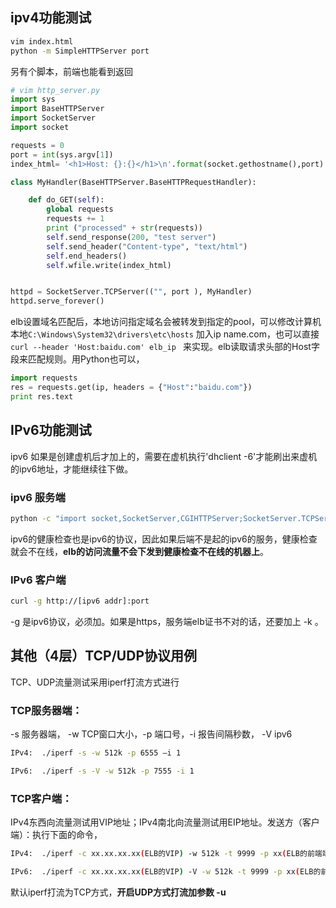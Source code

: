 

## ipv4功能测试
```bash
vim index.html
python -m SimpleHTTPServer port
```

另有个脚本，前端也能看到返回
```python 
# vim http_server.py
import sys
import BaseHTTPServer
import SocketServer
import socket

requests = 0
port = int(sys.argv[1])
index_html= '<h1>Host: {}:{}</h1>\n'.format(socket.gethostname(),port)

class MyHandler(BaseHTTPServer.BaseHTTPRequestHandler):

    def do_GET(self):
        global requests
        requests += 1
        print ("processed" + str(requests))
        self.send_response(200, "test server")
        self.send_header("Content-type", "text/html")
        self.end_headers()
        self.wfile.write(index_html)


httpd = SocketServer.TCPServer(("", port ), MyHandler)
httpd.serve_forever()
```

elb设置域名匹配后，本地访问指定域名会被转发到指定的pool，可以修改计算机本地`C:\Windows\System32\drivers\etc\hosts` 加入ip name.com，也可以直接`curl --header 'Host:baidu.com' elb_ip ` 来实现。elb读取请求头部的Host字段来匹配规则。用Python也可以，
```python
import requests
res = requests.get(ip, headers = {"Host":"baidu.com"})
print res.text
```

## IPv6功能测试

ipv6 如果是创建虚机后才加上的，需要在虚机执行'dhclient -6'才能刷出来虚机的ipv6地址，才能继续往下做。
### ipv6 服务端

```bash
python -c "import socket,SocketServer,CGIHTTPServer;SocketServer.TCPServer.address_family=socket.AF_INET6;CGIHTTPServer.test()" xxx
```

ipv6的健康检查也是ipv6的协议，因此如果后端不是起的ipv6的服务，健康检查就会不在线，**elb的访问流量不会下发到健康检查不在线的机器上**。

### IPv6 客户端

```bash
curl -g http://[ipv6 addr]:port
```
-g 是ipv6协议，必须加。如果是https，服务端elb证书不对的话，还要加上 -k 。

## 其他（4层）TCP/UDP协议用例

TCP、UDP流量测试采用iperf打流方式进行

### TCP服务器端：

-s 服务器端， -w TCP窗口大小，-p 端口号，-i 报告间隔秒数， -V ipv6
```bash
IPv4:  ./iperf -s -w 512k -p 6555 –i 1

IPv6:  ./iperf -s -V -w 512k -p 7555 -i 1
```


### TCP客户端：

IPv4东西向流量测试用VIP地址；IPv4南北向流量测试用EIP地址。发送方（客户端）：执行下面的命令，
```bash
IPv4:  ./iperf -c xx.xx.xx.xx(ELB的VIP) -w 512k -t 9999 -p xx(ELB的前端端口号) -i 1

IPv6:  ./iperf -c xx.xx.xx.xx(ELB的VIP) -V -w 512k -t 9999 -p xx(ELB的前端端口号) -i 1
```

默认iperf打流为TCP方式，**开启UDP方式打流加参数 -u**


